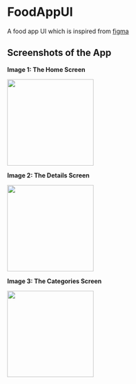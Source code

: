 # FoodAppUI

A food app UI which is inspired from [figma](https://www.figma.com/file/gfIboy4J44lvD9CoDr62rH/Food-App?node-id=0%3A1)

## Screenshots of the App

**Image 1: The Home Screen**

<img src="https://user-images.githubusercontent.com/88975859/172908015-9013bc90-017f-4661-a4ec-e4a40a379b26.png" width="200">

**Image 2: The Details Screen**

<img src="https://user-images.githubusercontent.com/88975859/172908081-1102f830-7e4f-4a3b-a489-5ef463091e39.png" width="200">

**Image 3: The Categories Screen**

<img src="https://user-images.githubusercontent.com/88975859/172908271-e8019048-c89c-4a7d-9d87-35c0d2309a85.png" width="200">

